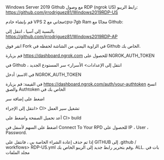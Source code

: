 Windows Server 2019 Github مع وصول RDP (ngrok US) رابط الريبو: https://github.com/jrrodriguez81/Windows2019RDP-US

قم بإنشاء خادم VPS مجاني مع 2cpu-7gb Ram مجانًا مع Github:

بالنسبة إلى آسيا ، انتقل إلى https://github.com/jrrodriguez81/Windows2019RDP-AP

انقر فوق Fork في الزاوية اليمنى من الشاشة لحفظه في Github الخاص بك.

قم بزيارة https://dashboard.ngrok.com للحصول على NGROK_AUTH_TOKEN

في Github ، انتقل إلى الإعدادات> الأسرار> سر المستودع الجديد

في الاسم: أدخل NGROK_AUTH_TOKEN

في القيمة: قم بزيارة https://dashboard.ngrok.com/auth/your-authtoken انسخ والصق Authtoken الخاص بك في

اضغط على إضافة سر

انتقل إلى الإجراء> CI> تشغيل سير العمل

أعد تحميل الصفحة واضغط على CI> build

اضغط على السهم لأسفل في Connect To Your RPD للحصول على IP ، User ، Password.

إذا تم حذف إعادة الشراء الخاصة بي ، فانتقل على GITHUB إلى .github / workflows> RDP-US.yml وقم بتحرير رابط جديد إلى الريبو الخاص بك. ALL. بات في مجلد الملفات
